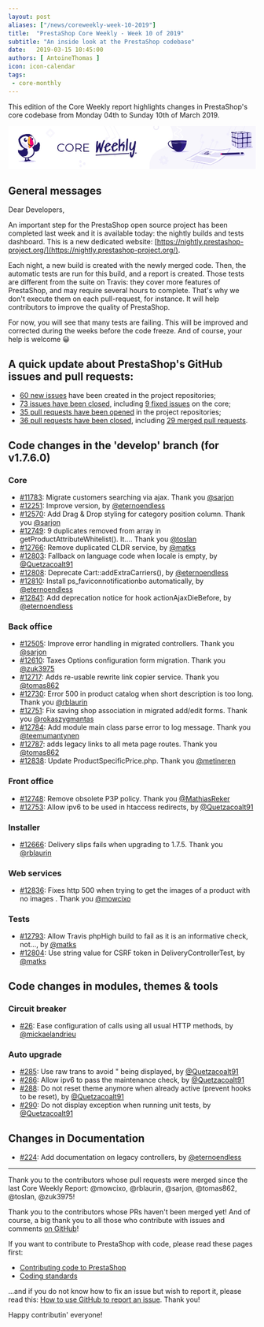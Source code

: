 ```yaml
---
layout: post
aliases: ["/news/coreweekly-week-10-2019"]
title:  "PrestaShop Core Weekly - Week 10 of 2019"
subtitle: "An inside look at the PrestaShop codebase"
date:   2019-03-15 10:45:00
authors: [ AntoineThomas ]
icon: icon-calendar
tags:
 - core-monthly
---
```


This edition of the Core Weekly report highlights changes in PrestaShop's core codebase from Monday 04th to Sunday 10th of March 2019.

![Core Weekly banner](/assets/images/2018/12/banner-core-weekly.jpg)


## General messages

Dear Developers,

An important step for the PrestaShop open source project has been completed last week and it is available today: the nightly builds and tests dashboard. This is a new dedicated website: [https://nightly.prestashop-project.org/](https://nightly.prestashop-project.org/).

Each night, a new build is created with the newly merged code. Then, the automatic tests are run for this build, and a report is created. Those tests are different from the suite on Travis: they cover more features of PrestaShop, and may require several hours to complete. That's why we don't execute them on each pull-request, for instance. 
It will help contributors to improve the quality of PrestaShop.

For now, you will see that many tests are failing. This will be improved and corrected during the weeks before the code freeze. And of course, your help is welcome 😀


## A quick update about PrestaShop's GitHub issues and pull requests:

- [60 new issues](https://github.com/search?q=org%3APrestaShop+is%3Apublic++-repo%3Aprestashop%2Fprestashop.github.io++is%3Aissue+created%3A2019-03-04..2019-03-10) have been created in the project repositories;
- [73 issues have been closed](https://github.com/search?q=org%3APrestaShop+is%3Apublic++-repo%3Aprestashop%2Fprestashop.github.io++is%3Aissue+closed%3A2019-03-04..2019-03-10), including [9 fixed issues](https://github.com/search?q=org%3APrestaShop+is%3Apublic++-repo%3Aprestashop%2Fprestashop.github.io++is%3Aissue+label%3Afixed+closed%3A2019-03-04..2019-03-10) on the core;
- [35 pull requests have been opened](https://github.com/search?q=org%3APrestaShop+is%3Apublic++-repo%3Aprestashop%2Fprestashop.github.io++is%3Apr+created%3A2019-03-04..2019-03-10) in the project repositories;
- [36 pull requests have been closed](https://github.com/search?q=org%3APrestaShop+is%3Apublic++-repo%3Aprestashop%2Fprestashop.github.io++is%3Apr+closed%3A2019-03-04..2019-03-10), including [29 merged pull requests](https://github.com/search?q=org%3APrestaShop+is%3Apublic++-repo%3Aprestashop%2Fprestashop.github.io++is%3Apr+merged%3A2019-03-04..2019-03-10).

## Code changes in the 'develop' branch (for v1.7.6.0)

### Core

* [#11783](https://github.com/PrestaShop/PrestaShop/pull/11783): Migrate customers searching via ajax. Thank you [@sarjon](https://github.com/sarjon)
* [#12251](https://github.com/PrestaShop/PrestaShop/pull/12251): Improve version, by [@eternoendless](https://github.com/eternoendless)
* [#12570](https://github.com/PrestaShop/PrestaShop/pull/12570): Add Drag & Drop styling for category position column. Thank you [@sarjon](https://github.com/sarjon)
* [#12749](https://github.com/PrestaShop/PrestaShop/pull/12749): 9 duplicates removed from array in getProductAttributeWhitelist(). It…. Thank you [@toslan](https://github.com/toslan)
* [#12766](https://github.com/PrestaShop/PrestaShop/pull/12766): Remove duplicated CLDR service, by [@matks](https://github.com/matks)
* [#12803](https://github.com/PrestaShop/PrestaShop/pull/12803): Fallback on language code when locale is empty, by [@Quetzacoalt91](https://github.com/Quetzacoalt91)
* [#12808](https://github.com/PrestaShop/PrestaShop/pull/12808): Deprecate Cart::addExtraCarriers(), by [@eternoendless](https://github.com/eternoendless)
* [#12810](https://github.com/PrestaShop/PrestaShop/pull/12810): Install ps_faviconnotificationbo automatically, by [@eternoendless](https://github.com/eternoendless)
* [#12841](https://github.com/PrestaShop/PrestaShop/pull/12841): Add deprecation notice for hook actionAjaxDieBefore, by [@eternoendless](https://github.com/eternoendless)


### Back office

* [#12505](https://github.com/PrestaShop/PrestaShop/pull/12505): Improve error handling in migrated controllers. Thank you [@sarjon](https://github.com/sarjon)
* [#12610](https://github.com/PrestaShop/PrestaShop/pull/12610): Taxes Options configuration form migration. Thank you [@zuk3975](https://github.com/zuk3975)
* [#12717](https://github.com/PrestaShop/PrestaShop/pull/12717): Adds re-usable rewrite link copier service. Thank you [@tomas862](https://github.com/tomas862)
* [#12730](https://github.com/PrestaShop/PrestaShop/pull/12730): Error 500 in product catalog when short description is too long. Thank you [@rblaurin](https://github.com/rblaurin)
* [#12751](https://github.com/PrestaShop/PrestaShop/pull/12751): Fix saving shop association in migrated add/edit forms. Thank you [@rokaszygmantas](https://github.com/rokaszygmantas)
* [#12784](https://github.com/PrestaShop/PrestaShop/pull/12784): Add module main class parse error to log message. Thank you [@teemumantynen](https://github.com/teemumantynen)
* [#12787](https://github.com/PrestaShop/PrestaShop/pull/12787): adds legacy links to all meta page routes. Thank you [@tomas862](https://github.com/tomas862)
* [#12838](https://github.com/PrestaShop/PrestaShop/pull/12838): Update ProductSpecificPrice.php. Thank you [@metineren](https://github.com/metineren)


### Front office

* [#12748](https://github.com/PrestaShop/PrestaShop/pull/12748): Remove obsolete P3P policy. Thank you [@MathiasReker](https://github.com/MathiasReker)
* [#12753](https://github.com/PrestaShop/PrestaShop/pull/12753): Allow ipv6 to be used in htaccess redirects, by [@Quetzacoalt91](https://github.com/Quetzacoalt91)


### Installer

* [#12666](https://github.com/PrestaShop/PrestaShop/pull/12666): Delivery slips fails when upgrading to 1.7.5. Thank you [@rblaurin](https://github.com/rblaurin)


### Web services

* [#12836](https://github.com/PrestaShop/PrestaShop/pull/12836): Fixes http 500 when trying to get the images of a product with no images . Thank you [@mowcixo](https://github.com/mowcixo)


### Tests

* [#12793](https://github.com/PrestaShop/PrestaShop/pull/12793): Allow Travis phpHigh build to fail as it is an informative check, not…, by [@matks](https://github.com/matks)
* [#12804](https://github.com/PrestaShop/PrestaShop/pull/12804): Use string value for CSRF token in DeliveryControllerTest, by [@matks](https://github.com/matks)


## Code changes in modules, themes & tools

### Circuit breaker

* [#26](https://github.com/PrestaShop/circuit-breaker/pull/26): Ease configuration of calls using all usual HTTP methods, by [@mickaelandrieu](https://github.com/mickaelandrieu)


### Auto upgrade

* [#285](https://github.com/PrestaShop/autoupgrade/pull/285): Use raw trans to avoid &quot; being displayed, by [@Quetzacoalt91](https://github.com/Quetzacoalt91)
* [#286](https://github.com/PrestaShop/autoupgrade/pull/286): Allow ipv6 to pass the maintenance check, by [@Quetzacoalt91](https://github.com/Quetzacoalt91)
* [#288](https://github.com/PrestaShop/autoupgrade/pull/288): Do not reset theme anymore when already active (prevent hooks to be reset), by [@Quetzacoalt91](https://github.com/Quetzacoalt91)
* [#290](https://github.com/PrestaShop/autoupgrade/pull/290): Do not display exception when running unit tests, by [@Quetzacoalt91](https://github.com/Quetzacoalt91)


## Changes in Documentation

* [#224](https://github.com/PrestaShop/docs/pull/224): Add documentation on legacy controllers, by [@eternoendless](https://github.com/eternoendless)


<hr />

Thank you to the contributors whose pull requests were merged since the last Core Weekly Report: @mowcixo, @rblaurin, @sarjon, @tomas862, @toslan, @zuk3975!

Thank you to the contributors whose PRs haven't been merged yet! And of course, a big thank you to all those who contribute with issues and comments [on GitHub](https://github.com/PrestaShop/PrestaShop)!

If you want to contribute to PrestaShop with code, please read these pages first:

 * [Contributing code to PrestaShop](https://devdocs.prestashop.com/1.7/contribute/contribution-guidelines/)
 * [Coding standards](https://devdocs.prestashop.com/1.7/development/coding-standards/)

...and if you do not know how to fix an issue but wish to report it, please read this: [How to use GitHub to report an issue](https://devdocs.prestashop.com/1.7/contribute/contribute-reporting-issues/). Thank you!

Happy contributin' everyone!
